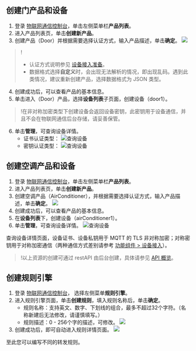 

## 创建门产品和设备

1. 登录 [物联网通信控制台](https://console.cloud.tencent.com/iotcloud)，单击左侧菜单栏**产品列表**。
2. 进入产品列表页，单击**创建新产品**。
3. 创建产品（Door）并根据需要选择认证方式，输入产品描述，单击**确定**。
![](https://qcloudimg.tencent-cloud.cn/raw/aa8f51fcba00bf3ffffde07bb2089efd.png)
> !
> - 认证方式说明参见 [设备接入准备](https://cloud.tencent.com/document/product/634/14442#.E6.93.8D.E4.BD.9C.E6.AD.A5.E9.AA.A4)。
> - 数据格式选择**自定义**时，会出现无法解析的情况，即出现乱码。遇到此类情况，建议重新创建产品，选择数据格式为 JSON 类型。
> 
4. 创建成功后，可以查看产品的基本信息。
5. 单击进入（Door）产品，选择**设备列表**子页面，创建设备（door1）。
> !在非对称加密类型下创建设备会返回设备密钥，此密钥用于设备通信，并且不会在物联网通信后台存储，请妥善保管。
> 
6. 单击**管理**，可查询设备详情。
	- 证书认证类型：
	![查询设备](https://main.qcloudimg.com/raw/65f1e860d82aeccba2e5537e7e65cce8.png)
	- 密钥认证类型：
	![查询设备](https://main.qcloudimg.com/raw/98ee39b0e9e27dfae3a9e8a637dba069.png)

  

## 创建空调产品和设备

1. 登录 [物联网通信控制台](https://console.cloud.tencent.com/iotcloud)，单击左侧菜单栏**产品列表**。
2. 进入产品列表页，单击**创建新产品**。
3. 创建空调产品（AirConditioner），并根据需要选择认证方式，输入产品描述，单击**确定**。
![](https://qcloudimg.tencent-cloud.cn/raw/770290349a3289cfe2bc2b88b839e728.png)
4. 创建成功后，可以查看产品的基本信息。
5. 在**设备列表**下，创建设备（airConditioner1）。
6. 单击**管理**，可查询设备详情。
![查询设备](https://main.qcloudimg.com/raw/9d119cda68097d91c101e9e9c012517b.png)

查询设备详情页面，设备证书、设备私钥用于 MQTT 的 TLS 非对称加密；对称密钥用于对称加密通信（两种通信方式差别请参考 [功能组件 > 设备接入](https://cloud.tencent.com/document/product/634/11915#2.-.E8.AE.BE.E5.A4.87.E6.8E.A5.E5.85.A5)）。

> !以上资源的创建可通过 restAPI 由后台创建，具体请参见 [API 概览](https://cloud.tencent.com/document/product/634/12056)。

## 创建规则引擎

1. 登录 [物联网通信控制台](https://console.cloud.tencent.com/iotcloud)， 选择左侧菜单**规则引擎**。
2. 进入规则引擎页面，单击**创建规则**，填入规则名称后，单击**确定**。
	- 规则名称：支持英文、数字、下划线的组合，最多不超过32个字符。（名称新建后无法修改，请谨慎填写。）
	- 规则描述：0 - 256个字的描述，可修改。
    ![](https://main.qcloudimg.com/raw/1884acbc8e2042b8aead2f85adc1d416.png)
3. 创建成功后，即可自动进入规则详情页面。
   ![](https://main.qcloudimg.com/raw/66375d8ce7f5c30a58c918ef529f50c5.png)

至此您可以编写不同的转发规则。

